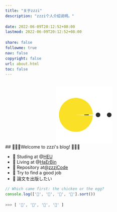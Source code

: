 ```yaml
---
title: "关于zzzi"
description: "zzzi个人介绍说明。"

date: 2022-06-09T20:12:52+08:00
lastmod: 2022-06-09T20:12:52+08:00

share: false
followme: true
nav: false
copyright: false
url: about.html
toc: false
---
```


<div align="center">
	<br>
	<img src="https://raw.githubusercontent.com/Aniket965/Aniket965/master/pacman.svg?sanitize=true" width="180" height="180">
</div>
  ## 👋👋👋Welcome to zzzi's blog! 🎉🎉🎉

  - 🏫 Studing at @<a href="http://www.hrbeu.edu.cn/" target="_blank">HEU</a>
  - 🏡 Living at @[HaErBin](https://zh.wikipedia.org/wiki/%E5%93%88%E5%B0%94%E6%BB%A8%E5%B8%82)
  - 🌱 Repository at@[zzziCode](https://github.com/zzziCode/)
  - 🧐 Try to find a good job
  - 🤔 論文を出版したい

```JavaScript
// Which came first: the chicken or the egg?
console.log(['🥚', '🐣', '🐥', '🐔'].sort())

>>> [ '🐔', '🥚', '🐣', '🐥' ]
```

